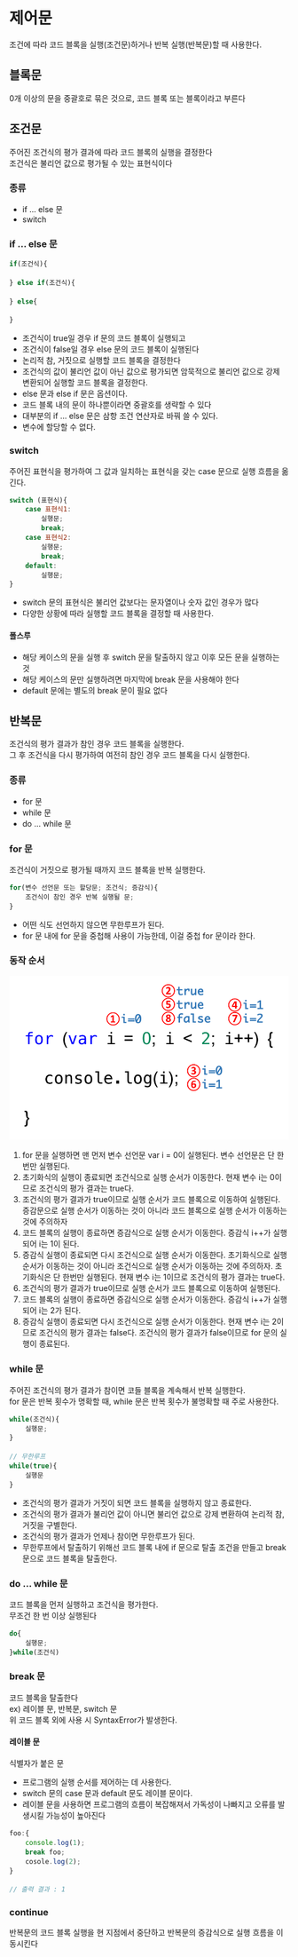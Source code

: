 # 제어문

조건에 따라 코드 블록을 실행(조건문)하거나 반복 실행(반복문)할 때 사용한다.

## 블록문

0개 이상의 문을 중괄호로 묶은 것으로, 코드 블록 또는 블록이라고 부른다

## 조건문

주어진 조건식의 평가 결과에 따라 코드 블록의 실행을 결정한다<br>
조건식은 불리언 값으로 평가될 수 있는 표현식이다

### 종류

- if ... else 문
- switch

### if ... else 문

```js
if(조건식){

} else if(조건식){

} else{

}
```


- 조건식이 true일 경우 if 문의 코드 블록이 실행되고
- 조건식이 false일 경우 else 문의 코드 블록이 실행된다
- 논리적 참, 거짓으로 실행할 코드 블록을 결정한다
- 조건식의 값이 불리언 값이 아닌 값으로 평가되면 암묵적으로 불리언 값으로 강제 변환되어 실행할 코드 블록을 결정한다.
- else 문과 else if 문은 옵션이다.
- 코드 블록 내의 문이 하나뿐이라면 중괄호를 생략할 수 있다
- 대부분의 if ... else 문은 삼항 조건 연산자로 바꿔 쓸 수 있다.
- 변수에 할당할 수 없다.

### switch

주어진 표현식을 평가하여 그 값과 일치하는 표현식을 갖는 case 문으로 실행 흐름을 옮긴다.

```js
switch (표현식){
    case 표현식1:
        실행문;
        break;
    case 표현식2:
        실행문;
        break;
    default:
        실행문;
}
```

- switch 문의 표현식은 불리언 값보다는 문자열이나 숫자 값인 경우가 많다
- 다양한 상황에 따라 실행할 코드 블록을 결정할 때 사용한다.

#### 폴스루

- 해당 케이스의 문을 실행 후 switch 문을 탈출하지 않고 이후 모든 문을 실행하는 것
- 해당 케이스의 문만 실행하려면 마지막에 break 문을 사용해야 한다
- default 문에는 별도의 break 문이 필요 없다

## 반복문

조건식의 평가 결과가 참인 경우 코드 블록을 실행한다.<br>
그 후 조건식을 다시 평가하여 여전히 참인 경우 코드 블록을 다시 실행한다.

### 종류

- for 문
- while 문
- do ... while 문

### for 문

조건식이 거짓으로 평가될 때까지 코드 블록을 반복 실행한다.

```js
for(변수 선언문 또는 할당문; 조건식; 증감식){
    조건식이 참인 경우 반복 실행될 문;
}
```

- 어떤 식도 선언하지 않으면 무한루프가 된다.
- for 문 내에 for 문을 중첩해 사용이 가능한데, 이걸 중첩 for 문이라 한다.

### 동작 순서

![for 문](../img/for.png)

1. for 문을 실행하면 맨 먼저 변수 선언문 var i = 0이 실행된다. 변수 선언문은 단 한 번만 실행된다.
2. 초기화식의 실행이 종료되면 조건식으로 실행 순서가 이동한다. 현재 변수 i는 0이므로 조건식의 평가 결과는 true다.
3. 조건식의 평가 결과가 true이므로 실행 순서가 코드 블록으로 이동하여 실행된다. 증감문으로 실행 순서가 이동하는 것이 아니라 코드 블록으로 실행 순서가 이동하는 것에 주의하자
4. 코드 블록의 실행이 종료하면 증감식으로 실행 순서가 이동한다. 증감식 i++가 실행되어 i는 1이 된다.
5. 증감식 실행이 종료되면 다시 조건식으로 실행 순서가 이동한다. 초기화식으로 실행 순서가 이동하는 것이 아니라 조건식으로 실행 순서가 이동하는 것에 주의하자. 초기화식은 단 한번만 실행된다. 현재 변수 i는 1이므로 조건식의 평가 결과는 true다.
6. 조건식의 평가 결과가 true이므로 실행 순서가 코드 블록으로 이동하여 실행된다.
7. 코드 블록의 실행이 종료하면 증감식으로 실행 순서가 이동한다. 증감식 i++가 실행되어 i는 2가 된다.
8. 증감식 실행이 종료되면 다시 조건식으로 실행 순서가 이동한다. 현재 변수 i는 2이므로 조건식의 평가 결과는 false다. 조건식의 평가 결과가 false이므로 for 문의 실행이 종료된다.

### while 문

주어진 조건식의 평가 결과가 참이면 코들 블록을 계속해서 반복 실행한다.<br>
for 문은 반복 횟수가 명확할 때, while 문은 반복 횟수가 불명확할 때 주로 사용한다.

```js
while(조건식){
    실행문;
}

// 무한루프
while(true){
    실행문
}
```

- 조건식의 평가 결과가 거짓이 되면 코드 블록을 실행하지 않고 종료한다.
- 조건식의 평가 결과가 불리언 값이 아니면 불리언 값으로 강제 변환하여 논리적 참, 거짓을 구별한다.
- 조건식의 평가 결과가 언제나 참이면 무한루프가 된다.
- 무한루프에서 탈출하기 위해선 코드 블록 내에 if 문으로 탈출 조건을 만들고 break 문으로 코드 블록을 탈출한다.

### do ... while 문

코드 블록을 먼저 실행하고 조건식을 평가한다.<br>
무조건 한 번 이상 실행된다

```js
do{
    실행문;
}while(조건식)
```

### break 문

코드 블록을 탈출한다<br>
ex) 레이블 문, 반복문, switch 문<br>
위 코드 블록 외에 사용 시 SyntaxError가 발생한다.

#### 레이블 문

식별자가 붙은 문<br>

- 프로그램의 실행 순서를 제어하는 데 사용한다.
- switch 문의 case 문과 default 문도 레이블 문이다.
- 레이블 문을 사용하면 프로그램의 흐름이 복잡해져서 가독성이 나빠지고 오류를 발생시킬 가능성이 높아진다

```js
foo:{
    console.log(1);
    break foo;
    cosole.log(2);
}

// 출력 결과 : 1
```

### continue

반복문의 코드 블록 실행을 현 지점에서 중단하고 반복문의 증감식으로 실행 흐름을 이동시킨다